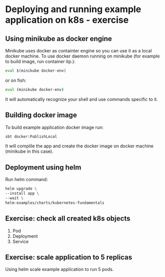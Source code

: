 # Deploying and running example application on k8s - exercise

## Using minikube as docker engine

Minikube uses docker as containter engine so you can use it as a local docker machine.
To use docker daemon running on minikube (for example to build image, run container itp.):
```bash
eval $(minikube docker-env)
```
or on fish:
```bash
eval (minikube docker-env)
```
It will automatically recognize your shell and use commands specific to it.

## Building docker image

To build example application docker image run:
```bash
sbt docker:PublishLocal
```

It will complile the app and create the docker image on docker machine (minikube in this case).

## Deployment using helm

Run helm command:
```bash
helm upgrade \
--install app \
--wait \
helm-examples/charts/kubernetes-fundamentals
```

## Exercise: check all created k8s objects

1. Pod
1. Deployment
1. Service

## Exercise: scale application to 5 replicas

Using helm scale example application to run 5 pods.

